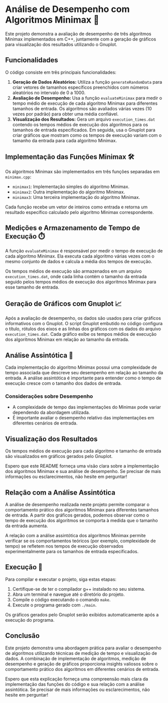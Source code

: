 # Análise de Desempenho com Algoritmos Minimax 📒

Este projeto demonstra a avaliação de desempenho de três algoritmos Minimax implementados em C++, juntamente com a geração de gráficos para visualização dos resultados utilizando o Gnuplot.

## Funcionalidades

O código consiste em três principais funcionalidades:

1. **Geração de Dados Aleatórios:** Utiliza a função `generateRandomData` para criar vetores de tamanhos específicos preenchidos com números aleatórios no intervalo de 0 a 1000.
2. **Avaliação de Desempenho:** Usa a função `evaluateMinimax` para medir o tempo médio de execução de cada algoritmo Minimax para diferentes tamanhos de entrada. Os algoritmos são avaliados várias vezes (10 vezes por padrão) para obter uma média confiável.
3. **Visualização dos Resultados:** Gera um arquivo `execution_times.dat` contendo os tempos médios de execução dos algoritmos para os tamanhos de entrada especificados. Em seguida, usa o Gnuplot para criar gráficos que mostram como os tempos de execução variam com o tamanho da entrada para cada algoritmo Minimax.

## Implementação das Funções Minimax 🛠️

Os algoritmos Minimax são implementados em três funções separadas em `minimax.cpp`:

- `minimax1`: Implementação simples do algoritmo Minimax.
- `minimax2`: Outra implementação do algoritmo Minimax.
- `minimax3`: Uma terceira implementação do algoritmo Minimax.

Cada função recebe um vetor de inteiros como entrada e retorna um resultado específico calculado pelo algoritmo Minimax correspondente.

## Medições e Armazenamento de Tempo de Execução ⏱️

A função `evaluateMinimax` é responsável por medir o tempo de execução de cada algoritmo Minimax. Ela executa cada algoritmo várias vezes com o mesmo conjunto de dados e calcula a média dos tempos de execução.

Os tempos médios de execução são armazenados em um arquivo `execution_times.dat`, onde cada linha contém o tamanho da entrada seguido pelos tempos médios de execução dos algoritmos Minimax para esse tamanho de entrada.

## Geração de Gráficos com Gnuplot 📈

Após a avaliação de desempenho, os dados são usados para criar gráficos informativos com o Gnuplot. O script Gnuplot embutido no código configura o título, rótulos dos eixos e as linhas dos gráficos com os dados do arquivo `execution_times.dat`. Cada gráfico exibe os tempos médios de execução dos algoritmos Minimax em relação ao tamanho da entrada.

## Análise Assintótica 📝

Cada implementação do algoritmo Minimax possui uma complexidade de tempo associada que descreve seu desempenho em relação ao tamanho da entrada. A análise assintótica é importante para entender como o tempo de execução cresce com o tamanho dos dados de entrada.

### Considerações sobre Desempenho

- A complexidade de tempo das implementações do Minimax pode variar dependendo da abordagem utilizada.
- É importante avaliar o desempenho relativo das implementações em diferentes cenários de entrada.

## Visualização dos Resultados

Os tempos médios de execução para cada algoritmo e tamanho de entrada são visualizados em gráficos gerados pelo Gnuplot.

Espero que este README forneça uma visão clara sobre a implementação dos algoritmos Minimax e sua análise de desempenho. Se precisar de mais informações ou esclarecimentos, não hesite em perguntar!


## Relação com a Análise Assintótica

A análise de desempenho realizada neste projeto permite comparar o comportamento prático dos algoritmos Minimax para diferentes tamanhos de entrada. A partir dos gráficos gerados, podemos observar como o tempo de execução dos algoritmos se comporta à medida que o tamanho da entrada aumenta.

A relação com a análise assintótica dos algoritmos Minimax permite verificar se os comportamentos teóricos (por exemplo, complexidade de tempo) se refletem nos tempos de execução observados experimentalmente para os tamanhos de entrada especificados.

## Execução 🚀

Para compilar e executar o projeto, siga estas etapas:

1. Certifique-se de ter o compilador g++ instalado no seu sistema.
2. Abra um terminal e navegue até o diretório do projeto.
3. Compile o código executando o comando `make`.
4. Execute o programa gerado com `./main`.

Os gráficos gerados pelo Gnuplot serão exibidos automaticamente após a execução do programa.

## Conclusão

Este projeto demonstra uma abordagem prática para avaliar o desempenho de algoritmos utilizando técnicas de medição de tempo e visualização de dados. A combinação de implementação de algoritmos, medição de desempenho e geração de gráficos proporciona insights valiosos sobre o comportamento prático dos algoritmos em diferentes cenários de entrada.

Espero que esta explicação forneça uma compreensão mais clara da implementação das funções do código e sua relação com a análise assintótica. Se precisar de mais informações ou esclarecimentos, não hesite em perguntar!
